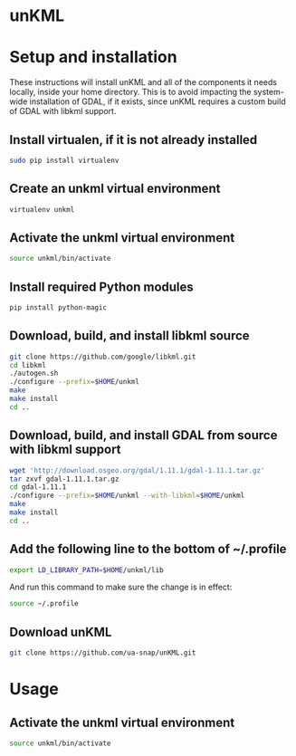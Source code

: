 unKML
=====

# Setup and installation

These instructions will install unKML and all of the components it needs locally, inside your home directory. This is to avoid impacting the system-wide installation of GDAL, if it exists, since unKML requires a custom build of GDAL with libkml support.

## Install virtualen, if it is not already installed

```bash
sudo pip install virtualenv
```

## Create an unkml virtual environment

```bash
virtualenv unkml
```

## Activate the unkml virtual environment

```bash
source unkml/bin/activate
```

## Install required Python modules

```bash
pip install python-magic
```

## Download, build, and install libkml source

```bash
git clone https://github.com/google/libkml.git
cd libkml
./autogen.sh
./configure --prefix=$HOME/unkml
make
make install
cd ..
```

## Download, build, and install GDAL from source with libkml support

```bash
wget 'http://download.osgeo.org/gdal/1.11.1/gdal-1.11.1.tar.gz'
tar zxvf gdal-1.11.1.tar.gz
cd gdal-1.11.1
./configure --prefix=$HOME/unkml --with-libkml=$HOME/unkml
make
make install
cd ..
```

## Add the following line to the bottom of ~/.profile

```bash
export LD_LIBRARY_PATH=$HOME/unkml/lib
```

And run this command to make sure the change is in effect:

```bash
source ~/.profile
```

## Download unKML

```bash
git clone https://github.com/ua-snap/unKML.git
```

# Usage

## Activate the unkml virtual environment

```bash
source unkml/bin/activate
```
